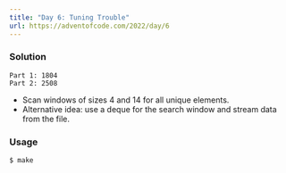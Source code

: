 ```yaml
---
title: "Day 6: Tuning Trouble"
url: https://adventofcode.com/2022/day/6
---
```


### Solution
```
Part 1: 1804
Part 2: 2508
```
- Scan windows of sizes 4 and 14 for all unique elements.
- Alternative idea: use a deque for the search window and stream data from the file.

### Usage
```
$ make
```
